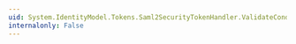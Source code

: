 ```yaml
---
uid: System.IdentityModel.Tokens.Saml2SecurityTokenHandler.ValidateConditions(System.IdentityModel.Tokens.Saml2Conditions,System.Boolean)
internalonly: False
---
```


